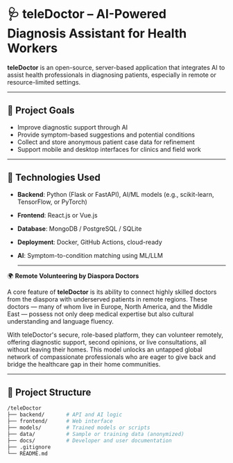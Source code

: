 # 🩺 teleDoctor – AI-Powered Diagnosis Assistant for Health Workers

**teleDoctor** is an open-source, server-based application that integrates AI to assist health professionals in diagnosing patients, especially in remote or resource-limited settings.

---

## 🚀 Project Goals

- Improve diagnostic support through AI
- Provide symptom-based suggestions and potential conditions
- Collect and store anonymous patient case data for refinement
- Support mobile and desktop interfaces for clinics and field work

---

## 🧠 Technologies Used

- **Backend**: Python (Flask or FastAPI), AI/ML models (e.g., scikit-learn, TensorFlow, or PyTorch)
- **Frontend**: React.js or Vue.js
- **Database**: MongoDB / PostgreSQL / SQLite
- **Deployment**: Docker, GitHub Actions, cloud-ready
- **AI**: Symptom-to-condition matching using ML/LLM

  ---

🌍 **Remote Volunteering by Diaspora Doctors**

A core feature of **teleDoctor** is its ability to connect highly skilled doctors from the diaspora with underserved patients in remote regions. These doctors — many of whom live in Europe, North America, and the Middle East — possess not only deep medical expertise but also cultural understanding and language fluency.

With teleDoctor's secure, role-based platform, they can volunteer remotely, offering diagnostic support, second opinions, or live consultations, all without leaving their homes. This model unlocks an untapped global network of compassionate professionals who are eager to give back and bridge the healthcare gap in their home communities.

---

## 🔧 Project Structure

```bash
/teleDoctor
├── backend/       # API and AI logic
├── frontend/      # Web interface
├── models/        # Trained models or scripts
├── data/          # Sample or training data (anonymized)
├── docs/          # Developer and user documentation
├── .gitignore
└── README.md
